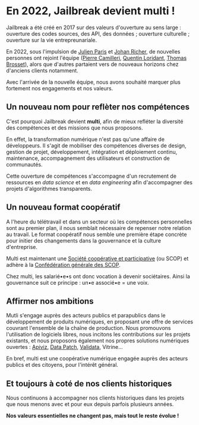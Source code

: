 # En 2022, Jailbreak devient multi !

Jailbreak a été créé en 2017 sur des valeurs d'ouverture au sens large : ouverture des codes sources, des API, des données ; ouverture culturelle ; ouverture sur la vie entrepreunariale.

En 2022, sous l'impulsion de [Julien Paris](/team?item=.%2Ftexts%2Fteam%2Fpeople%2FJulien-Paris.md) et [Johan Richer](/team?item=.%2Ftexts%2Fteam%2Fpeople%2FJohan-Richer.md), de nouvelles personnes ont rejoint l'équipe ([Pierre Camilleri](/team?item=.%2Ftexts%2Fteam%2Fpeople%2FPierre-Camilleri.md), [Quentin Loridant](/team?item=.%2Ftexts%2Fteam%2Fpeople%2FQuentin-Loridant.md), [Thomas Brosset](/team?item=.%2Ftexts%2Fteam%2Fpeople%2FThomas-Brosset.md)), alors que d'autres partaient vers de nouveaux horizons chez d'anciens clients notamment.

Avec l'arrivée de la nouvelle équipe, nous avons souhaité marquer plus fortement nos engagements et nos valeurs.

## Un nouveau nom pour reflèter nos compétences

C'est pourquoi Jailbreak devient **multi**, afin de mieux refléter la diversité des compétences et des missions que nous proposons.

En effet, la transformation numérique n'est pas qu'une affaire de développeurs. Il s'agit de mobiliser des compétences diverses de design, gestion de projet, développement, intégration et déploiement continu, maintenance, accompagnement des utilisateurs et construction de communautés.

Cette ouverture de compétences s'accompagne d'un recrutement de ressources en _data science_ et en _data engineering_ afin d'accompagner des projets d'algorithmes transparents.

## Un nouveau format coopératif

A l'heure du télétravail et dans un secteur où les compétences personnelles sont au premier plan, il nous semblait nécessaire de repenser notre relation au travail. Le format coopératif nous semble une première étape concrète pour initier des changements dans la gouvernance et la culture d'entreprise. 

Multi est maintenant une [Société coopérative et participative](https://www.les-scop.coop/les-scop) (ou SCOP) et adhère à la [Confédération générale des SCOP](https://www.les-scop.coop/).

Chez multi, les salarié•e•s ont donc vocation à devenir sociétaires. Ainsi la gouvernance suit ce principe : un•e associé•e = une voix.

## Affirmer nos ambitions

Mutli s'engage auprès des acteurs publics et parapublics dans le développement de produits numériques, en proposant une offre de services couvrant l'ensemble de la chaîne de production. Nous promouvons l'utilisation de logiciels libres, nous incitons les contributions sur les projets existants, et nous proposons également nos propres solutions numériques ouvertes : [Apiviz](/references?item=.%2Ftexts%2Freferences%2Fprojects%2Fapiviz.md), [Data Patch](/references?item=.%2Ftexts%2Freferences%2Fprojects%2Fdata-patch.md), [Validata](/references?item=.%2Ftexts%2Freferences%2Fprojects%2Fvalidata.md), Vitrine...

En bref, multi est une coopérative numérique engagée auprès des acteurs publics et des citoyens, pour l'intérêt général.

## Et toujours à coté de nos clients historiques

Nous continuons à accompagner nos clients historiques dans les projets que nous menons avec et pour eux depuis parfois plusieurs années. 

**Nos valeurs essentielles ne changent pas, mais tout le reste évolue !**
